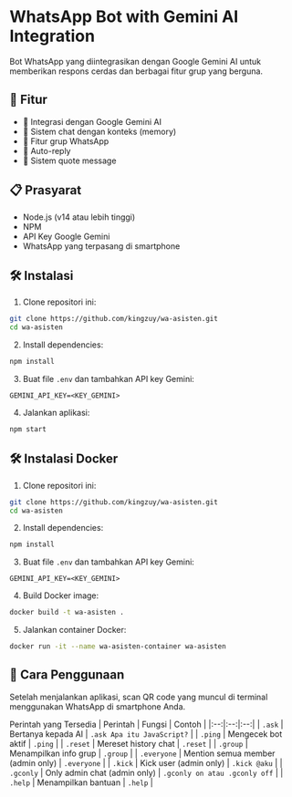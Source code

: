 # WhatsApp Bot with Gemini AI Integration

Bot WhatsApp yang diintegrasikan dengan Google Gemini AI untuk memberikan respons cerdas dan berbagai fitur grup yang berguna.

## 🌟 Fitur

- 🤖 Integrasi dengan Google Gemini AI
- 💬 Sistem chat dengan konteks (memory)
- 👥 Fitur grup WhatsApp
- 🔄 Auto-reply
- 📝 Sistem quote message

## 📋 Prasyarat

- Node.js (v14 atau lebih tinggi)
- NPM
- API Key Google Gemini
- WhatsApp yang terpasang di smartphone

## 🛠️ Instalasi

1. Clone repositori ini:
```bash
git clone https://github.com/kingzuy/wa-asisten.git
cd wa-asisten
```

2. Install dependencies:
```bash
npm install
```
3. Buat file `.env` dan tambahkan API key Gemini:
```.env
GEMINI_API_KEY=<KEY_GEMINI>
```
4. Jalankan aplikasi:
```bash
npm start
```
## 🛠️ Instalasi Docker

1. Clone repositori ini:
```bash
git clone https://github.com/kingzuy/wa-asisten.git
cd wa-asisten
```

2. Install dependencies:
```bash
npm install
```
3. Buat file `.env` dan tambahkan API key Gemini:
```.env
GEMINI_API_KEY=<KEY_GEMINI>
```
4. Build Docker image:
```bash
docker build -t wa-asisten .
```
5. Jalankan container Docker:
```bash
docker run -it --name wa-asisten-container wa-asisten
```

## 📱 Cara Penggunaan

Setelah menjalankan aplikasi, scan QR code yang muncul di terminal menggunakan WhatsApp di smartphone Anda.

Perintah yang Tersedia
| Perintah | Fungsi | Contoh |
|:--:|:--:|:--:|
| `.ask` | Bertanya kepada AI | `.ask Apa itu JavaScript?` |
| `.ping` | Mengecek bot aktif | `.ping` |
| `.reset` | Mereset history chat | `.reset` |
| `.group` | Menampilkan info grup | `.group` |
| `.everyone` | Mention semua member (admin only) | `.everyone` |
| `.kick` | Kick user (admin only) | `.kick @aku` |
| `.gconly` | Only admin chat (admin only) | `.gconly on atau .gconly off` |
| `.help` | Menampilkan bantuan | `.help` |


